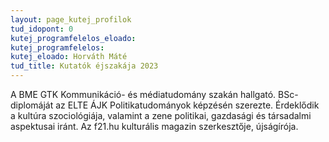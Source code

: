 ```yaml
---
layout: page_kutej_profilok
tud_idopont: 0
kutej_programfelelos_eloado: 
kutej_programfelelos: 
kutej_eloado: Horváth Máté
tud_title: Kutatók éjszakája 2023
---
```

A BME GTK Kommunikáció- és médiatudomány szakán hallgató. BSc-diplomáját az ELTE ÁJK Politikatudományok képzésén szerezte. Érdeklődik a kultúra szociológiája, valamint a zene politikai, gazdasági és társadalmi aspektusai iránt. 
Az f21.hu kulturális magazin szerkesztője, újságírója.